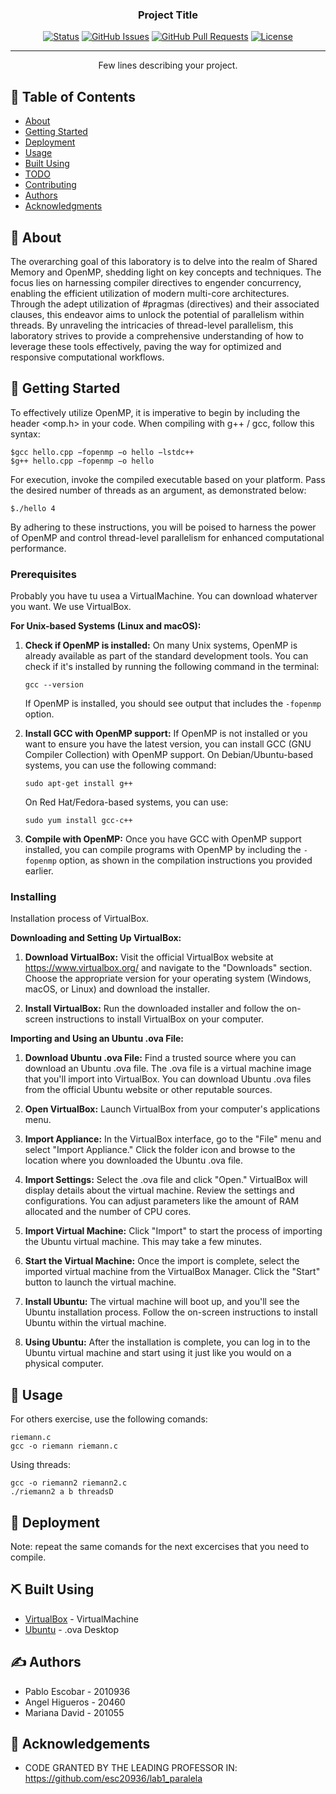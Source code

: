 
<h3 align="center">Project Title</h3>

<div align="center">

[![Status](https://img.shields.io/badge/status-active-success.svg)]()
[![GitHub Issues](https://img.shields.io/github/issues/kylelobo/The-Documentation-Compendium.svg)](https://github.com/kylelobo/The-Documentation-Compendium/issues)
[![GitHub Pull Requests](https://img.shields.io/github/issues-pr/kylelobo/The-Documentation-Compendium.svg)](https://github.com/kylelobo/The-Documentation-Compendium/pulls)
[![License](https://img.shields.io/badge/license-MIT-blue.svg)](/LICENSE)

</div>

---

<p align="center"> Few lines describing your project.
    <br> 
</p>

## 📝 Table of Contents

- [About](#about)
- [Getting Started](#getting_started)
- [Deployment](#deployment)
- [Usage](#usage)
- [Built Using](#built_using)
- [TODO](../TODO.md)
- [Contributing](../CONTRIBUTING.md)
- [Authors](#authors)
- [Acknowledgments](#acknowledgement)

## 🧐 About <a name = "about"></a>

The overarching goal of this laboratory is to delve into the realm of Shared Memory and OpenMP, shedding light on key concepts and techniques. The focus lies on harnessing compiler directives to engender concurrency, enabling the efficient utilization of modern multi-core architectures. Through the adept utilization of #pragmas (directives) and their associated clauses, this endeavor aims to unlock the potential of parallelism within threads. By unraveling the intricacies of thread-level parallelism, this laboratory strives to provide a comprehensive understanding of how to leverage these tools effectively, paving the way for optimized and responsive computational workflows.

## 🏁 Getting Started <a name = "getting_started"></a>

To effectively utilize OpenMP, it is imperative to begin by including the header <omp.h> in your code. When compiling with g++ / gcc, follow this syntax:
```
$gcc hello.cpp −fopenmp −o hello −lstdc++
$g++ hello.cpp −fopenmp −o hello
```
For execution, invoke the compiled executable based on your platform. Pass the desired number of threads as an argument, as demonstrated below:
```
$./hello 4
```
By adhering to these instructions, you will be poised to harness the power of OpenMP and control thread-level parallelism for enhanced computational performance.

### Prerequisites

Probably you have tu usea a VirtualMachine. You can download whaterver you want. We use VirtualBox. 

**For Unix-based Systems (Linux and macOS):**

1. **Check if OpenMP is installed:** On many Unix systems, OpenMP is already available as part of the standard development tools. You can check if it's installed by running the following command in the terminal:

   ```
   gcc --version
   ```

   If OpenMP is installed, you should see output that includes the `-fopenmp` option.

2. **Install GCC with OpenMP support:** If OpenMP is not installed or you want to ensure you have the latest version, you can install GCC (GNU Compiler Collection) with OpenMP support. On Debian/Ubuntu-based systems, you can use the following command:

   ```
   sudo apt-get install g++
   ```

   On Red Hat/Fedora-based systems, you can use:

   ```
   sudo yum install gcc-c++
   ```

3. **Compile with OpenMP:** Once you have GCC with OpenMP support installed, you can compile programs with OpenMP by including the `-fopenmp` option, as shown in the compilation instructions you provided earlier.


### Installing
Installation process of VirtualBox.

**Downloading and Setting Up VirtualBox:**

1. **Download VirtualBox:**
   Visit the official VirtualBox website at https://www.virtualbox.org/ and navigate to the "Downloads" section. Choose the appropriate version for your operating system (Windows, macOS, or Linux) and download the installer.

2. **Install VirtualBox:**
   Run the downloaded installer and follow the on-screen instructions to install VirtualBox on your computer.

**Importing and Using an Ubuntu .ova File:**

1. **Download Ubuntu .ova File:**
   Find a trusted source where you can download an Ubuntu .ova file. The .ova file is a virtual machine image that you'll import into VirtualBox. You can download Ubuntu .ova files from the official Ubuntu website or other reputable sources.

2. **Open VirtualBox:**
   Launch VirtualBox from your computer's applications menu.

3. **Import Appliance:**
   In the VirtualBox interface, go to the "File" menu and select "Import Appliance." Click the folder icon and browse to the location where you downloaded the Ubuntu .ova file.

4. **Import Settings:**
   Select the .ova file and click "Open." VirtualBox will display details about the virtual machine. Review the settings and configurations. You can adjust parameters like the amount of RAM allocated and the number of CPU cores.

5. **Import Virtual Machine:**
   Click "Import" to start the process of importing the Ubuntu virtual machine. This may take a few minutes.

6. **Start the Virtual Machine:**
   Once the import is complete, select the imported virtual machine from the VirtualBox Manager. Click the "Start" button to launch the virtual machine.

7. **Install Ubuntu:**
   The virtual machine will boot up, and you'll see the Ubuntu installation process. Follow the on-screen instructions to install Ubuntu within the virtual machine.

8. **Using Ubuntu:**
   After the installation is complete, you can log in to the Ubuntu virtual machine and start using it just like you would on a physical computer.

## 🎈 Usage <a name="usage"></a>

For others exercise, use the following comands:
```
riemann.c
gcc -o riemann riemann.c
```
Using threads: 
```
gcc -o riemann2 riemann2.c
./riemann2 a b threadsD
```


## 🚀 Deployment <a name = "deployment"></a>

Note: repeat the same comands for the next excercises that you need to compile.

## ⛏️ Built Using <a name = "built_using"></a>

- [VirtualBox]( https://www.virtualbox.org/) - VirtualMachine
- [Ubuntu]( https://ubuntu.com/download/desktop) - .ova Desktop


## ✍️ Authors <a name = "authors"></a>
- Pablo Escobar - 2010936
- Angel Higueros - 20460
- Mariana David - 201055

## 🎉 Acknowledgements <a name = "acknowledgement"></a>

- CODE GRANTED BY THE LEADING PROFESSOR IN: https://github.com/esc20936/lab1_paralela
